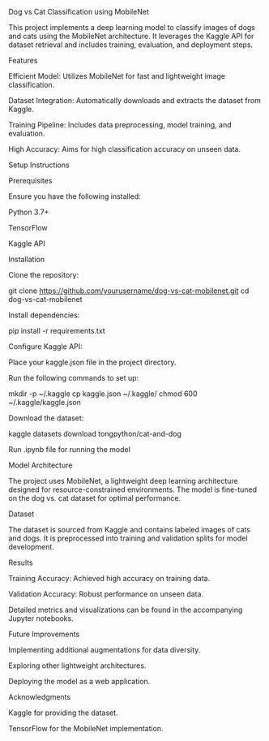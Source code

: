 Dog vs Cat Classification using MobileNet

This project implements a deep learning model to classify images of dogs and cats using the MobileNet architecture. It leverages the Kaggle API for dataset retrieval and includes training, evaluation, and deployment steps.

Features

Efficient Model: Utilizes MobileNet for fast and lightweight image classification.

Dataset Integration: Automatically downloads and extracts the dataset from Kaggle.

Training Pipeline: Includes data preprocessing, model training, and evaluation.

High Accuracy: Aims for high classification accuracy on unseen data.

Setup Instructions

Prerequisites

Ensure you have the following installed:

Python 3.7+

TensorFlow

Kaggle API

Installation

Clone the repository:

git clone https://github.com/yourusername/dog-vs-cat-mobilenet.git
cd dog-vs-cat-mobilenet

Install dependencies:

pip install -r requirements.txt

Configure Kaggle API:

Place your kaggle.json file in the project directory.

Run the following commands to set up:

mkdir -p ~/.kaggle
cp kaggle.json ~/.kaggle/
chmod 600 ~/.kaggle/kaggle.json

Download the dataset:

kaggle datasets download tongpython/cat-and-dog

Run .ipynb file for running the model

Model Architecture

The project uses MobileNet, a lightweight deep learning architecture designed for resource-constrained environments. The model is fine-tuned on the dog vs. cat dataset for optimal performance.

Dataset

The dataset is sourced from Kaggle and contains labeled images of cats and dogs. It is preprocessed into training and validation splits for model development.

Results

Training Accuracy: Achieved high accuracy on training data.

Validation Accuracy: Robust performance on unseen data.

Detailed metrics and visualizations can be found in the accompanying Jupyter notebooks.


Future Improvements

Implementing additional augmentations for data diversity.

Exploring other lightweight architectures.

Deploying the model as a web application.

Acknowledgments

Kaggle for providing the dataset.

TensorFlow for the MobileNet implementation.

